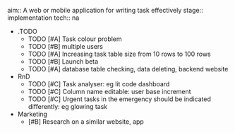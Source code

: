 aim:: A web or mobile application for writing task effectively
stage:: implementation
tech:: na

- .TODO
	- TODO [#A] Task colour problem
	- TODO [#B] multiple users
	- TODO [#A] Increasing task table size from 10 rows to 100 rows
	- TODO [#B] Launch beta
	- TODO [#A] database table checking, data deleting, backend website
- RnD
	- TODO [#C] Task analyser: eg lit code dashboard
	- TODO [#C] Column name editable: user base increment
	- TODO [#C] Urgent tasks in the emergency should be indicated differently: eg glowing task
- Marketing
	- [#B] Research on a similar website, app